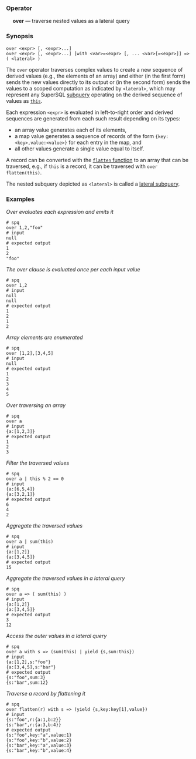 ### Operator

&emsp; **over** &mdash; traverse nested values as a lateral query

### Synopsis

```
over <expr> [, <expr>...]
over <expr> [, <expr>...] [with <var>=<expr> [, ... <var>[=<expr>]] => ( <lateral> )
```
The `over` operator traverses complex values to create a new sequence
of derived values (e.g., the elements of an array) and either
(in the first form) sends the new values directly to its output or
(in the second form) sends the values to a scoped computation as indicated
by `<lateral>`, which may represent any SuperSQL [subquery](../lateral-subqueries.md) operating on the
derived sequence of values as [`this`](../pipeline-model.md#the-special-value-this).

Each expression `<expr>` is evaluated in left-to-right order and derived sequences are
generated from each such result depending on its types:
* an array value generates each of its elements,
* a map value generates a sequence of records of the form `{key:<key>,value:<value>}` for each
entry in the map, and
* all other values generate a single value equal to itself.

A record can be converted with the [`flatten` function](../functions/flatten.md) to
an array that can be traversed,
e.g., if `this` is a record, it can be traversed with `over flatten(this)`.

The nested subquery depicted as `<lateral>` is called a [lateral subquery](../lateral-subqueries.md).

### Examples

_Over evaluates each expression and emits it_
```mdtest-spq
# spq
over 1,2,"foo"
# input
null
# expected output
1
2
"foo"
```

_The over clause is evaluated once per each input value_
```mdtest-spq
# spq
over 1,2
# input
null
null
# expected output
1
2
1
2
```

_Array elements are enumerated_
```mdtest-spq
# spq
over [1,2],[3,4,5]
# input
null
# expected output
1
2
3
4
5
```

_Over traversing an array_
```mdtest-spq
# spq
over a
# input
{a:[1,2,3]}
# expected output
1
2
3
```

_Filter the traversed values_
```mdtest-spq
# spq
over a | this % 2 == 0
# input
{a:[6,5,4]}
{a:[3,2,1]}
# expected output
6
4
2
```

_Aggregate the traversed values_
```mdtest-spq
# spq
over a | sum(this)
# input
{a:[1,2]}
{a:[3,4,5]}
# expected output
15
```

_Aggregate the traversed values in a lateral query_
```mdtest-spq
# spq
over a => ( sum(this) )
# input
{a:[1,2]}
{a:[3,4,5]}
# expected output
3
12
```

_Access the outer values in a lateral query_
```mdtest-spq
# spq
over a with s => (sum(this) | yield {s,sum:this})
# input
{a:[1,2],s:"foo"}
{a:[3,4,5],s:"bar"}
# expected output
{s:"foo",sum:3}
{s:"bar",sum:12}
```

_Traverse a record by flattening it_
```mdtest-spq
# spq
over flatten(r) with s => (yield {s,key:key[1],value})
# input
{s:"foo",r:{a:1,b:2}}
{s:"bar",r:{a:3,b:4}}
# expected output
{s:"foo",key:"a",value:1}
{s:"foo",key:"b",value:2}
{s:"bar",key:"a",value:3}
{s:"bar",key:"b",value:4}
```
